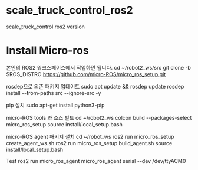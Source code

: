 # scale_truck_control_ros2
scale_truck_control ros2 version


# Install Micro-ros 
본인의 ROS2 워크스페이스에서 작업하면 됩니다.
cd ~/robot2_ws/src 
git clone -b $ROS_DISTRO https://github.com/micro-ROS/micro_ros_setup.git

rosdep으로 의존 패키지 업데이트
sudo apt update && rosdep update
rosdep install --from-paths src --ignore-src -y

pip 설치
sudo apt-get install python3-pip

micro-ROS tools 과 소스 빌드
cd ~/robot2_ws
colcon build --packages-select micro_ros_setup
source install/local_setup.bash

micro-ROS agent 패키지 설치
cd ~/robot_ws
ros2 run micro_ros_setup create_agent_ws.sh
ros2 run micro_ros_setup build_agent.sh
source install/local_setup.bash

Test
ros2 run micro_ros_agent micro_ros_agent serial --dev /dev/ttyACM0
